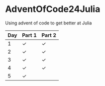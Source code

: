 # AdventOfCode24Julia
Using advent of code to get better at Julia

|Day|Part 1|Part 2|
|-----|-----|-----|
|1|✓|✓|
|2|✓|✓|
|3|✓|✓|
|4|✓|✓|
|5|✓| |